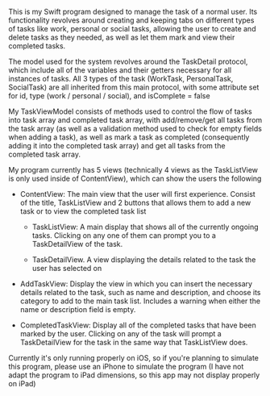 This is my Swift program designed to manage the task of a normal user. Its functionality revolves around creating and keeping tabs on different types of tasks like work, personal or social tasks, allowing the user to create and delete tasks as they needed, as well as let them mark and view their completed tasks. 

The model used for the system revolves around the TaskDetail protocol, which include all of the variables and their getters necessary for all instances of tasks. All 3 types of the task (WorkTask, PersonalTask, SocialTask) are all inherited from this main protocol, with some attribute set for id, type (work / personal / social), and isComplete = false 

My TaskViewModel consists of methods used to control the flow of tasks into task array and completed task array, with add/remove/get all tasks from the task array (as well as a validation method used to check for empty fields when adding a task), as well as mark a task as completed (consequently adding it into the completed task array) and get all tasks from the completed task array.

My program currently has 5 views (technically 4 views as the TaskListView is only used inside of ContentView), which can show the users the following

   - ContentView: The main view that the user will first experience. Consist of the title, TaskListView and 2 buttons that allows them to add a new task or to view the completed task list
  
       + TaskListView: A main display that shows all of the currently ongoing tasks. Clicking on any one of them can prompt you to a TaskDetailView of the task.
      
       + TaskDetailView. A view displaying the details related to the task the user has selected on
          
   - AddTaskView: Display the view in which you can insert the necessary details related to the task, such as name and description, and choose its category to add to the main task list. Includes a warning when either the name or description field is empty.
  
   - CompletedTaskView: Display all of the completed tasks that have been marked by the user. Clicking on any of the task will prompt a TaskDetailView for the task in the same way that TaskListView does.

Currently it's only running properly on iOS, so if you're planning to simulate this program, please use an iPhone to simulate the program (I have not adapt the program to iPad dimensions, so this app may not display properly on iPad)
